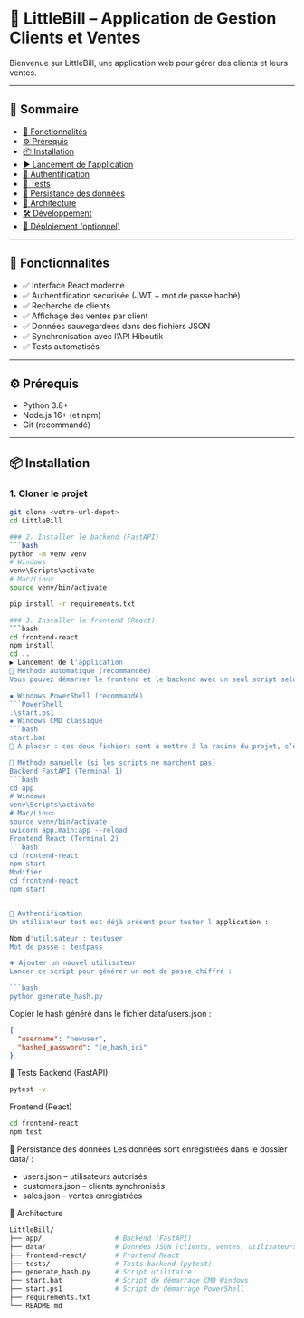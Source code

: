 # 🚀 LittleBill – Application de Gestion Clients et Ventes

Bienvenue sur LittleBill, une application web pour gérer des clients et leurs ventes.

---

## 🧭 Sommaire

- [🧰 Fonctionnalités](#-fonctionnalités)
- [⚙️ Prérequis](#️-prérequis)
- [📦 Installation](#-installation)
- [▶️ Lancement de l'application](#️-lancement-de-lapplication)
- [🔐 Authentification](#-authentification)
- [🧪 Tests](#-tests)
- [💾 Persistance des données](#-persistance-des-données)
- [🧠 Architecture](#-architecture)
- [🛠 Développement](#-développement)
- [🚀 Déploiement (optionnel)](#-déploiement-optionnel)

---

## 🧰 Fonctionnalités

- ✅ Interface React moderne
- ✅ Authentification sécurisée (JWT + mot de passe haché)
- ✅ Recherche de clients
- ✅ Affichage des ventes par client
- ✅ Données sauvegardées dans des fichiers JSON
- ✅ Synchronisation avec l’API Hiboutik
- ✅ Tests automatisés

---

## ⚙️ Prérequis

- Python 3.8+
- Node.js 16+ (et npm)
- Git (recommandé)

---

## 📦 Installation

### 1. Cloner le projet

````bash
git clone <votre-url-depot>
cd LittleBill

### 2. Installer le backend (FastAPI)
```bash
python -m venv venv
# Windows
venv\Scripts\activate
# Mac/Linux
source venv/bin/activate

pip install -r requirements.txt

### 3. Installer le frontend (React)
```bash
cd frontend-react
npm install
cd ..
▶️ Lancement de l'application
🔁 Méthode automatique (recommandée)
Vous pouvez démarrer le frontend et le backend avec un seul script selon votre système :

▪️ Windows PowerShell (recommandé)
```PowerShell
.\start.ps1
▪️ Windows CMD classique
```bash
start.bat
📌 À placer : ces deux fichiers sont à mettre à la racine du projet, c’est-à-dire au même niveau que requirements.txt.

🔁 Méthode manuelle (si les scripts ne marchent pas)
Backend FastAPI (Terminal 1)
```bash
cd app
# Windows
venv\Scripts\activate
# Mac/Linux
source venv/bin/activate
uvicorn app.main:app --reload
Frontend React (Terminal 2)
```bash
cd frontend-react
npm start
Modifier
cd frontend-react
npm start


🔐 Authentification
Un utilisateur test est déjà présent pour tester l'application :

Nom d'utilisateur : testuser
Mot de passe : testpass

➕ Ajouter un nouvel utilisateur
Lancer ce script pour générer un mot de passe chiffré :

```bash
python generate_hash.py
````

Copier le hash généré dans le fichier data/users.json :

```json
{
  "username": "newuser",
  "hashed_password": "le_hash_ici"
}
```

🧪 Tests
Backend (FastAPI)

```bash
pytest -v
```

Frontend (React)

```bash
cd frontend-react
npm test
```

💾 Persistance des données
Les données sont enregistrées dans le dossier data/ :

- users.json – utilisateurs autorisés
- customers.json – clients synchronisés
- sales.json – ventes enregistrées

🧠 Architecture

```bash
LittleBill/
├── app/                  # Backend (FastAPI)
├── data/                 # Données JSON (clients, ventes, utilisateurs)
├── frontend-react/       # Frontend React
├── tests/                # Tests backend (pytest)
├── generate_hash.py      # Script utilitaire
├── start.bat             # Script de démarrage CMD Windows
├── start.ps1             # Script de démarrage PowerShell
├── requirements.txt
└── README.md
```
